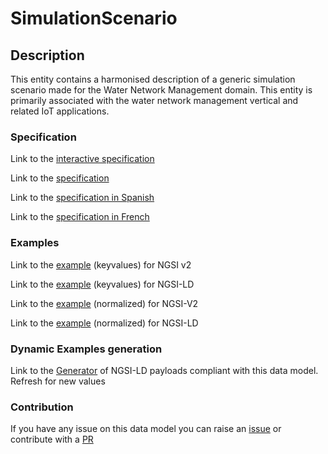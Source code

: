 # SimulationScenario

## Description 

This entity contains a harmonised description of a generic simulation scenario made for the Water Network Management domain. This entity is primarily associated with the water network management vertical and related IoT applications.
### Specification

Link to the [interactive specification](https://swagger.lab.fiware.org/?url=https://smart-data-models.github.io/dataModel.WaterDistributionManagementEPANET/SimulationScenario/swagger.yaml)

Link to the [specification](https://smart-data-models.github.io/dataModel.WaterDistributionManagementEPANET/SimulationScenario/doc/spec.md)

Link to the [specification in Spanish](https://smart-data-models.github.io/dataModel.WaterDistributionManagementEPANET/SimulationScenario/doc/spec_ES.md)

Link to the [specification in French](https://smart-data-models.github.io/dataModel.WaterDistributionManagementEPANET/SimulationScenario/doc/spec_FR.md)
### Examples

Link to the [example](https://smart-data-models.github.io/dataModel.WaterDistributionManagementEPANET/SimulationScenario/examples/example.json) (keyvalues) for NGSI v2

Link to the [example](https://smart-data-models.github.io/dataModel.WaterDistributionManagementEPANET/SimulationScenario/examples/example.jsonld) (keyvalues) for NGSI-LD

Link to the [example](https://smart-data-models.github.io/dataModel.WaterDistributionManagementEPANET/SimulationScenario/examples/example-normalized.json) (normalized) for NGSI-V2

Link to the [example](https://smart-data-models.github.io/dataModel.WaterDistributionManagementEPANET/SimulationScenario/examples/example-normalized.jsonld) (normalized) for NGSI-LD
### Dynamic Examples generation

Link to the [Generator](https://smartdatamodels.org/extra/ngsi-ld_generator_v0.91.php?schemaUrl=https://raw.githubusercontent.com/smart-data-models/dataModel.WaterDistributionManagementEPANET/master/SimulationScenario/schema.json&email=info@smartdatamodels.org) of NGSI-LD payloads compliant with this data model. Refresh for new values
### Contribution

 If you have any issue on this data model you can raise an [issue](https://github.com/smart-data-models/dataModel.WaterDistributionManagementEPANET/issues)  or contribute with a [PR](https://github.com/smart-data-models/dataModel.WaterDistributionManagementEPANET/pulls)
